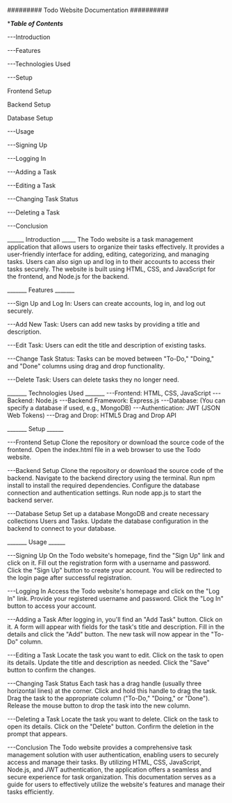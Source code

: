 #########    Todo Website Documentation   ##########

******Table of Contents*****

---Introduction

---Features

---Technologies Used

---Setup

Frontend Setup

Backend Setup

Database Setup

---Usage

---Signing Up

---Logging In

---Adding a Task

---Editing a Task

---Changing Task Status

---Deleting a Task

---Conclusion



______  Introduction  _____
The Todo website is a task management application that allows users to organize their tasks effectively. It provides a user-friendly interface for adding, editing, categorizing, and managing tasks. Users can also sign up and log in to their accounts to access their tasks securely. The website is built using HTML, CSS, and JavaScript for the frontend, and Node.js for the backend.

_______  Features   _______

---Sign Up and Log In: Users can create accounts, log in, and log out securely.


---Add New Task: Users can add new tasks by providing a title and description.


---Edit Task: Users can edit the title and description of existing tasks.


---Change Task Status: Tasks can be moved between "To-Do," "Doing," and "Done" columns using drag and drop functionality.


---Delete Task: Users can delete tasks they no longer need.


_______  Technologies Used  _______
---Frontend: HTML, CSS, JavaScript
---Backend: Node.js
---Backend Framework: Express.js
---Database: (You can specify a database if used, e.g., MongoDB)
---Authentication: JWT (JSON Web Tokens)
---Drag and Drop: HTML5 Drag and Drop API


_______  Setup  ______

---Frontend Setup
Clone the repository or download the source code of the frontend.
Open the index.html file in a web browser to use the Todo website.

---Backend Setup
Clone the repository or download the source code of the backend.
Navigate to the backend directory using the terminal.
Run npm install to install the required dependencies.
Configure the database connection and authentication settings.
Run node app.js to start the backend server.

---Database Setup
Set up a database MongoDB and create necessary collections  Users and Tasks.
Update the database configuration in the backend to connect to your database.


_______  Usage  ______

---Signing Up
On the Todo website's homepage, find the "Sign Up" link and click on it.
Fill out the registration form with a username and password.
Click the "Sign Up" button to create your account.
You will be redirected to the login page after successful registration.

---Logging In
Access the Todo website's homepage and click on the "Log In" link.
Provide your registered username and password.
Click the "Log In" button to access your account.

---Adding a Task
After logging in, you'll find an "Add Task" button. Click on it.
A form will appear with fields for the task's title and description.
Fill in the details and click the "Add" button.
The new task will now appear in the "To-Do" column.

---Editing a Task
Locate the task you want to edit.
Click on the task to open its details.
Update the title and description as needed.
Click the "Save" button to confirm the changes.

---Changing Task Status
Each task has a drag handle (usually three horizontal lines) at the corner.
Click and hold this handle to drag the task.
Drag the task to the appropriate column ("To-Do," "Doing," or "Done").
Release the mouse button to drop the task into the new column.

---Deleting a Task
Locate the task you want to delete.
Click on the task to open its details.
Click on the "Delete" button.
Confirm the deletion in the prompt that appears.

---Conclusion
The Todo website provides a comprehensive task management solution with user authentication, enabling users to securely access and manage their tasks. By utilizing HTML, CSS, JavaScript, Node.js, and JWT authentication, the application offers a seamless and secure experience for task organization. This documentation serves as a guide for users to effectively utilize the website's features and manage their tasks efficiently.





